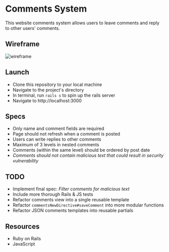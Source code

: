 # Comments System
This website comments system allows users to leave comments and reply to other users' comments.

## Wireframe
![wireframe](app/assets/imagesimages/comments-wireframe.png)

## Launch
- Clone this repository to your local machine
- Navigate to the project's directory
- In terminal, run `rails s` to spin up the rails server
- Navigate to http://localhost:3000

## Specs
- Only name and comment fields are required
- Page should not refresh when a comment is posted
- Users can write replies to other comments
- Maximum of 3 levels in nested comments
- Comments (within the same level) should be ordered by post date
- *Comments should not contain malicious text that could result in security vulnerability*

## TODO
- Implement final spec: *Filter comments for malicious text*
- Include more thorough Rails & JS tests
- Refactor comments view into a single reusable template
- Refactor `commentsNewDirective#saveComment` into more modular functions
- Refactor JSON comments templates into reusable partials

## Resources
- Ruby on Rails
- JavaScript